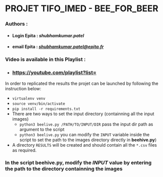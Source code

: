 # PROJET TIFO_IMED - BEE_FOR_BEER

### **Authors** :
- #### **Login Epita** : ***shubhamkumar.patel***
- #### **email Epita** : ***shubhamkumar.patel@epita.fr***

### Video is available in this Playlist :
- ### https://youtube.com/playlist?list=


In order to replicated the results the projet can be launched by following the instruction below:
- `virtualenv venv`
- `source venv/bin/activate`
- `pip install -r requirements.txt`
- There are two ways to set the input directory (containning all the input images)
  - `python3 beelive.py /PATH/TO/INPUT/DIR` pass the input dir path as argument to the script
  - `python3 beelive.py` you can modify the `INPUT` variable inside the script to set the path to the images directory directly in **beehive.py**)
- A directory `RESULTS` will be created and should contain all the `*.csv` files as required.

### **In the script beehive.py, modify the ***INPUT*** value by entering the path to the directory containning the images**
